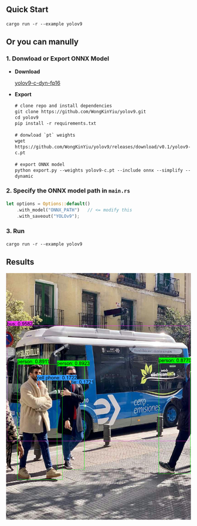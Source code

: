 ## Quick Start

```shell
cargo run -r --example yolov9
```

## Or you can manully

### 1. Donwload or Export ONNX Model

- **Download**

  [yolov9-c-dyn-fp16](https://github.com/jamjamjon/assets/releases/download/v0.0.1/yolov9-c-dyn-f16.onnx)
- **Export**

  ```shell
  # clone repo and install dependencies
  git clone https://github.com/WongKinYiu/yolov9.git
  cd yolov9
  pip install -r requirements.txt

  # donwload `pt` weights
  wget https://github.com/WongKinYiu/yolov9/releases/download/v0.1/yolov9-c.pt

  # export ONNX model
  python export.py --weights yolov9-c.pt --include onnx --simplify --dynamic
  ```

### 2. Specify the ONNX model path in `main.rs`

```Rust
let options = Options::default()
    .with_model("ONNX_PATH")   // <= modify this
    .with_saveout("YOLOv9");
```

### 3. Run

```
cargo run -r --example yolov9
```

## Results

![](./demo.jpg)
